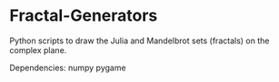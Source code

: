 # Fractal-Generators

Python scripts to draw the Julia and Mandelbrot sets (fractals) on the complex plane.


Dependencies:
numpy
pygame